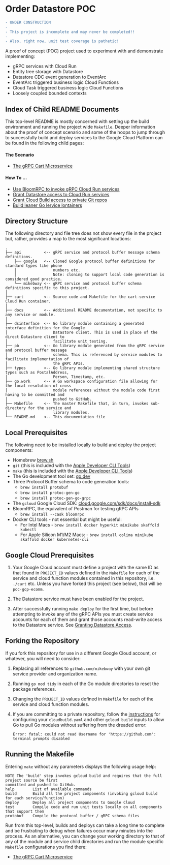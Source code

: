 # Order Datastore POC

```diff
- UNDER CONSTRUCTION
-
- This project is incomplete and may never be completed!!   
-
- Also, right now, unit test coverage is pathetic!
```

A proof of concept (POC) project used to experiment with and demonstrate implementing:

* gRPC services with Cloud Run
* Entity tree storage with Datastore
* Datastore CDC event generation to EventArc
* EventArc triggered business logic Cloud Functions
* Cloud Task triggered business logic Cloud Functions
* Loosely coupled bounded contexts

## Index of Child README Documents

This top-level README is mostly concerned with setting up the build environment and running the project wide 
`Makefile`. Deeper information about the proof of concept scenario and some of the hoops to jump through
to successfully build and deploy services to the Google Cloud Platform can be found in the following child
pages:

#### The Scenario
* [The gRPC Cart Microservice](cart/README.md)

#### How To ...
* [Use BloomRPC to invoke gRPC Cloud Run services](docs/BLOOMRPC.md)
* [Grant Datastore access to Cloud Run services](docs/DATASTORE_ACCESS.md)
* [Grant Cloud Build access to private Git repos](docs/PRIVATEREPOS.md)
* [Build leaner Go lervice lontainers](docs/LEAN.md)

## Directory Structure

The following directory and file tree does not show every file in the project but, rather, provides a map to the most 
significant locations:

```text
.
├── api          <-- gRPC service and protocol buffer message schema definitions.
    ├── google   <-- Cloned Google protocol buffer definitions for standard types like phone
    │                numbers etc.
    │                Note: cloning to support local code generation is considered good practice.
    └── mikebway <-- gRPC service and protocol buffer schema definitions specific to this project.
│
├── cart         <-- Source code and Makefile for the cart-service Cloud Run container.
│ 
├── docs         <-- Additional README documentation, not specific to any service or module.
│ 
├── dsinterface  <-- Go library module containing a generated interface definition for the Google
│                    Datastore client. This is used in place of the direct Datastore client to 
│                    facilitate unit testing.
├── pb           <-- Go library module generated from the gRPC service and protocol buffer message
│                    schema. This is referenced by service modules to facilitate implementation of
│                    the gRPC APIs. 
├── types        <-- Go library module implementing shared structure types such as PostalAddress, 
│                    Person, Timestamp, etc.
├── go.work      <-- A Go workspace configuration file allowing for the local resolution of cross
│                    module references without the module code first having to be committed and
│                    pushed to GitHub. 
├── Makefile     <-- The master Makefile that, in turn, invokes sub-directory for the service and
│                    library modules.
└── README.md    <-- This documentation file
```

## Local Prerequisites

The following need to be installed locally to build and deploy the project components:

* Homebrew [brew.sh](https://brew.sh/)
* `git` (this is included with the [Apple Developer CLI Tools](https://mac.install.guide/commandlinetools/3.html))
* `make` (this is included with the [Apple Developer CLI Tools](https://mac.install.guide/commandlinetools/3.html))
* The Go development tool set: [go.dev](https://go.dev/)
* Three Protocol Buffer schema to code generation tools:
  * `brew install protobuf`
  * `brew install protoc-gen-go`
  * `brew install protoc-gen-go-grpc`
* The `gcloud` Google Cloud SDK: [cloud.google.com/sdk/docs/install-sdk](https://cloud.google.com/sdk/docs/install-sdk)
* BloomRPC, the equivalent of Postman for testing gRPC APIs
  * `brew install --cask bloomrpc`
* Docker CLI tools - not essential but might be useful:
  * For Intel Macs - `brew install docker hyperkit minikube skaffold kubectl`
  * For Apple Silicon M1/M2 Macs: - `brew install colima minikube skaffold docker kubernetes-cli`

## Google Cloud Prerequisites

1. Your Google Cloud account must define a project with the same ID as that found in `PROJECT_ID` values defined in
the `Makefile` for each of the service and cloud function modules contained in this repository, i.e. `./cart` etc.
Unless you have forked this project (see below), that will be `poc-gcp-ecomm`.


2. The Datastore service must have been enabled for the project.


3. After successfully running `make deploy` for the first time, but before attempting to invoke any 
of the gRPC APIs you must create service accounts for each of them and grant those accounts read-write
access to the Datastore service. See [Granting Datastore Access](docs/DATASTORE_ACCESS.md).

## Forking the Repository

If you fork this repository for use in a different Google Cloud account, or whatever, you will
need to consider:

1. Replacing all references to `github.com/mikebway` with your own git service provider and organization name.


2. Running `go mod tidy` in each of the Go module directories to reset the package references.


3. Changing the `PROJECT_ID` values defined in `Makefile` for each of the service and cloud function modules.


4. If you are committing to a private repository, follow the [instructions](docs/PRIVATEREPOS.md) for configuring your 
`cloudbuild.yaml` and other `gcloud build` inputs to allow Go to pull Go modules without suffering from the dreaded error:
    ```text
    Error: fatal: could not read Username for 'https://github.com': terminal prompts disabled
    ```

## Running the Makefile

Entering `make` without any parameters displays the following usage help:

```text
NOTE The 'build' step invokes gcloud build and requires that the full project source be first 
committed and pushed to GitHub.
help        List of available commands
build       Build all the project components (invoking gcloud build for each service/function)
deploy      Deploy all project components to Google Cloud
test        Compile code and run unit tests locally on all components that support them
protobuf    Compile the protocol buffer / gRPC schema files
```

Run from this top-level, builds and deploys can take a long time to complete and be frustrating to debug when 
failures occur many minutes into the process. As an alternative, you can change your working directory to that
of any of the module and service child directories and run the module specific `Makefile` configurations you 
find there:

* [The gRPC Cart Microservice](cart)

